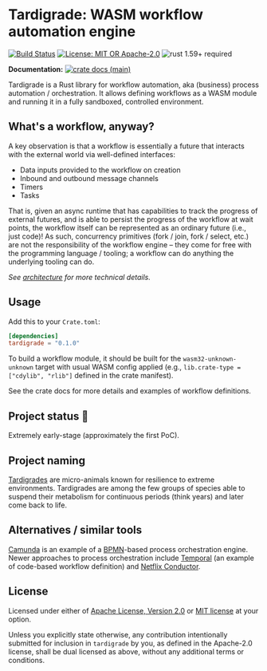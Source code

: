 # Tardigrade: WASM workflow automation engine

[![Build Status](https://github.com/slowli/tardigrade/workflows/CI/badge.svg?branch=main)](https://github.com/slowli/tardigrade/actions)
[![License: MIT OR Apache-2.0](https://img.shields.io/badge/License-MIT%2FApache--2.0-blue)](https://github.com/slowli/tardigrade#license)
![rust 1.59+ required](https://img.shields.io/badge/rust-1.59+-blue.svg?label=Required%20Rust)

**Documentation:**
[![crate docs (main)](https://img.shields.io/badge/main-yellow.svg?label=docs)](https://slowli.github.io/tardigrade/tardigrade/)

Tardigrade is a Rust library for workflow automation, aka (business) process 
automation / orchestration. It allows defining workflows as a WASM module and running it
in a fully sandboxed, controlled environment.

## What's a workflow, anyway?

A key observation is that a workflow is essentially a future that interacts with the external
world via well-defined interfaces:

- Data inputs provided to the workflow on creation
- Inbound and outbound message channels
- Timers
- Tasks

That is, given an async runtime that has capabilities to track the progress of external
futures, and is able to persist the progress of the workflow at wait points, 
the workflow itself can be represented as an ordinary future (i.e., just code)!
As such, concurrency primitives (fork / join, fork / select, etc.)
are not the responsibility of the workflow engine – they come for free with
the programming language / tooling; a workflow can do anything the underlying tooling can do.

*See [architecture](ARCHITECTURE.md) for more technical details.*

## Usage

Add this to your `Crate.toml`:

```toml
[dependencies]
tardigrade = "0.1.0"
```

To build a workflow module, it should be built for the `wasm32-unknown-unknown` target
with usual WASM config applied (e.g., `lib.crate-type = ["cdylib", "rlib"]` defined
in the crate manifest).

See the crate docs for more details and examples of workflow definitions.

## Project status 🚧

Extremely early-stage (approximately the first PoC).

## Project naming

[Tardigrades](https://en.wikipedia.org/wiki/Tardigrade) are micro-animals
known for resilience to extreme environments. Tardigrades are among the few
groups of species able to suspend their metabolism for continuous periods
(think years) and later come back to life.

## Alternatives / similar tools

[Camunda] is an example of a [BPMN]-based process orchestration engine.
Newer approaches to process orchestration include
[Temporal] (an example of code-based workflow definition) and [Netflix Conductor].

## License

Licensed under either of [Apache License, Version 2.0](LICENSE-APACHE)
or [MIT license](LICENSE-MIT) at your option.

Unless you explicitly state otherwise, any contribution intentionally submitted
for inclusion in `tardigrade` by you, as defined in the Apache-2.0 license,
shall be dual licensed as above, without any additional terms or conditions.

[Camunda]: https://camunda.com/
[BPMN]: https://en.wikipedia.org/wiki/Business_Process_Model_and_Notation
[Temporal]: https://temporal.io/
[Netflix Conductor]: https://conductor.netflix.com/
